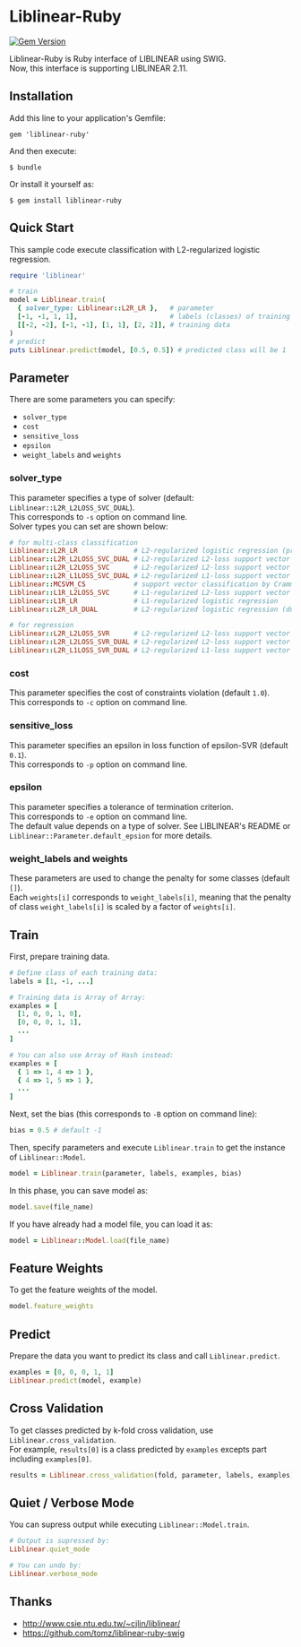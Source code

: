 # Liblinear-Ruby
[![Gem Version](https://badge.fury.io/rb/liblinear-ruby.png)](http://badge.fury.io/rb/liblinear-ruby)

Liblinear-Ruby is Ruby interface of LIBLINEAR using SWIG.  
Now, this interface is supporting LIBLINEAR 2.11.

## Installation

Add this line to your application's Gemfile:

    gem 'liblinear-ruby'

And then execute:

    $ bundle

Or install it yourself as:

    $ gem install liblinear-ruby

## Quick Start
This sample code execute classification with L2-regularized logistic regression.
```ruby
require 'liblinear'

# train
model = Liblinear.train(
  { solver_type: Liblinear::L2R_LR },   # parameter
  [-1, -1, 1, 1],                       # labels (classes) of training data
  [[-2, -2], [-1, -1], [1, 1], [2, 2]], # training data
)
# predict
puts Liblinear.predict(model, [0.5, 0.5]) # predicted class will be 1
```

## Parameter
There are some parameters you can specify:

- `solver_type`
- `cost`
- `sensitive_loss`
- `epsilon`
- `weight_labels` and `weights`

### solver_type
This parameter specifies a type of solver (default: `Liblinear::L2R_L2LOSS_SVC_DUAL`).  
This corresponds to `-s` option on command line.  
Solver types you can set are shown below:  
```ruby
# for multi-class classification
Liblinear::L2R_LR              # L2-regularized logistic regression (primal)
Liblinear::L2R_L2LOSS_SVC_DUAL # L2-regularized L2-loss support vector classification (dual)
Liblinear::L2R_L2LOSS_SVC      # L2-regularized L2-loss support vector classification (primal)
Liblinear::L2R_L1LOSS_SVC_DUAL # L2-regularized L1-loss support vector classification (dual)
Liblinear::MCSVM_CS            # support vector classification by Crammer and Singer
Liblinear::L1R_L2LOSS_SVC      # L1-regularized L2-loss support vector classification
Liblinear::L1R_LR              # L1-regularized logistic regression
Liblinear::L2R_LR_DUAL         # L2-regularized logistic regression (dual)

# for regression
Liblinear::L2R_L2LOSS_SVR      # L2-regularized L2-loss support vector regression (primal)
Liblinear::L2R_L2LOSS_SVR_DUAL # L2-regularized L2-loss support vector regression (dual)
Liblinear::L2R_L1LOSS_SVR_DUAL # L2-regularized L1-loss support vector regression (dual)
```

### cost
This parameter specifies the cost of constraints violation (default `1.0`).  
This corresponds to `-c` option on command line.

### sensitive_loss
This parameter specifies an epsilon in loss function of epsilon-SVR (default `0.1`).  
This corresponds to `-p` option on command line.   

### epsilon
This parameter specifies a tolerance of termination criterion.  
This corresponds to `-e` option on command line.  
The default value depends on a type of solver. See LIBLINEAR's README or `Liblinear::Parameter.default_epsion` for more details.

### weight_labels and weights
These parameters are used to change the penalty for some classes (default `[]`).  
Each `weights[i]` corresponds to `weight_labels[i]`, meaning that the penalty of class `weight_labels[i]` is scaled by a factor of `weights[i]`.  


## Train
First, prepare training data.  

```ruby
# Define class of each training data:
labels = [1, -1, ...]

# Training data is Array of Array:
examples = [
  [1, 0, 0, 1, 0],
  [0, 0, 0, 1, 1],
  ...
]

# You can also use Array of Hash instead:
examples = [
  { 1 => 1, 4 => 1 },
  { 4 => 1, 5 => 1 },
  ...
]
```

Next, set the bias (this corresponds to `-B` option on command line):
```ruby
bias = 0.5 # default -1
```

Then, specify parameters and execute `Liblinear.train` to get the instance of `Liblinear::Model`.
```ruby
model = Liblinear.train(parameter, labels, examples, bias)
```

In this phase, you can save model as:
```ruby
model.save(file_name)
```

If you have already had a model file, you can load it as:
```ruby
model = Liblinear::Model.load(file_name)
```

## Feature Weights
To get the feature weights of the model.

```ruby
model.feature_weights
```

## Predict
Prepare the data you want to predict its class and call `Liblinear.predict`.

```ruby
examples = [0, 0, 0, 1, 1]
Liblinear.predict(model, example)
```

## Cross Validation
To get classes predicted by k-fold cross validation, use `Liblinear.cross_validation`.  
For example, `results[0]` is a class predicted by `examples` excepts part including `examples[0]`.
```ruby
results = Liblinear.cross_validation(fold, parameter, labels, examples)
```

## Quiet / Verbose Mode
You can supress output while executing `Liblinear::Model.train`.
```ruby
# Output is supressed by:
Liblinear.quiet_mode

# You can undo by:
Liblinear.verbose_mode
```

## Thanks
- http://www.csie.ntu.edu.tw/~cjlin/liblinear/
- https://github.com/tomz/liblinear-ruby-swig
